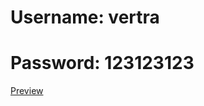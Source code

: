 <h1>Username: vertra</h1>
<h1>Password: 123123123</h1>
<a href="https://ea27b639-7168-4725-b3ff-6dc04a4bd889-00-28r6bgm1yztdc.spock.replit.dev/">Preview</a>
